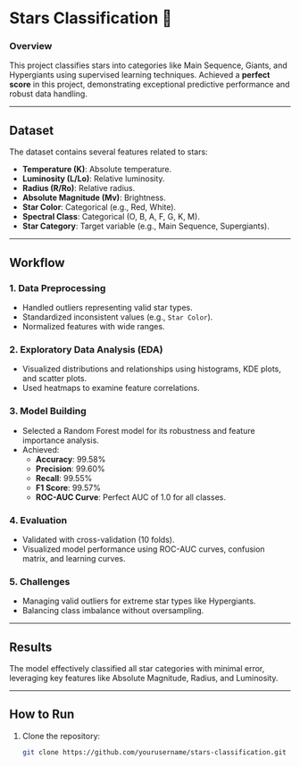 # Stars Classification 🌟

### Overview
This project classifies stars into categories like Main Sequence, Giants, and Hypergiants using supervised learning techniques. Achieved a **perfect score** in this project, demonstrating exceptional predictive performance and robust data handling.

---

## Dataset
The dataset contains several features related to stars:
- **Temperature (K)**: Absolute temperature.
- **Luminosity (L/Lo)**: Relative luminosity.
- **Radius (R/Ro)**: Relative radius.
- **Absolute Magnitude (Mv)**: Brightness.
- **Star Color**: Categorical (e.g., Red, White).
- **Spectral Class**: Categorical (O, B, A, F, G, K, M).
- **Star Category**: Target variable (e.g., Main Sequence, Supergiants).

---

## Workflow
### 1. **Data Preprocessing**
- Handled outliers representing valid star types.
- Standardized inconsistent values (e.g., `Star Color`).
- Normalized features with wide ranges.

### 2. **Exploratory Data Analysis (EDA)**
- Visualized distributions and relationships using histograms, KDE plots, and scatter plots.
- Used heatmaps to examine feature correlations.

### 3. **Model Building**
- Selected a Random Forest model for its robustness and feature importance analysis.
- Achieved:
  - **Accuracy**: 99.58%
  - **Precision**: 99.60%
  - **Recall**: 99.55%
  - **F1 Score**: 99.57%
  - **ROC-AUC Curve**: Perfect AUC of 1.0 for all classes.

### 4. **Evaluation**
- Validated with cross-validation (10 folds).
- Visualized model performance using ROC-AUC curves, confusion matrix, and learning curves.

### 5. **Challenges**
- Managing valid outliers for extreme star types like Hypergiants.
- Balancing class imbalance without oversampling.

---

## Results
The model effectively classified all star categories with minimal error, leveraging key features like Absolute Magnitude, Radius, and Luminosity.

---

## How to Run
1. Clone the repository:
   ```bash
   git clone https://github.com/yourusername/stars-classification.git
